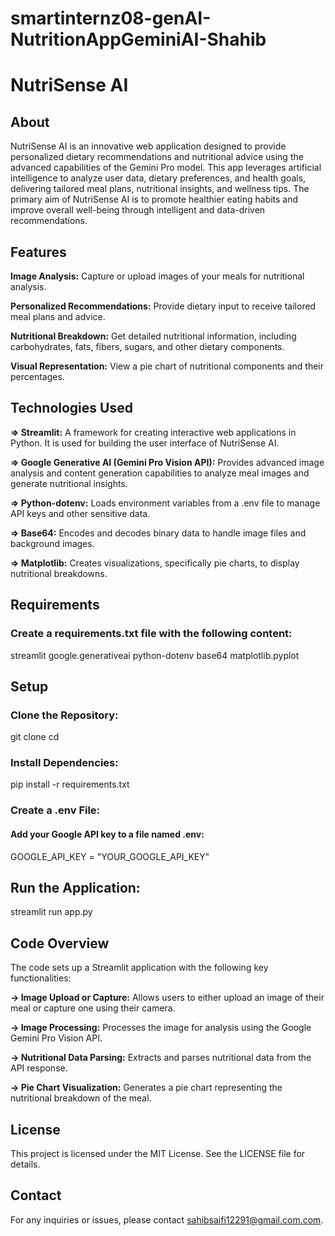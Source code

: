 # smartinternz08-genAI-NutritionAppGeminiAI-Shahib

# NutriSense AI
## About
NutriSense AI is an innovative web application designed to provide personalized dietary recommendations and nutritional advice using the advanced capabilities of the Gemini Pro model. This app leverages artificial intelligence to analyze user data, dietary preferences, and health goals, delivering tailored meal plans, nutritional insights, and wellness tips. The primary aim of NutriSense AI is to promote healthier eating habits and improve overall well-being through intelligent and data-driven recommendations.

## Features
**Image Analysis:** Capture or upload images of your meals for nutritional analysis.

**Personalized Recommendations:** Provide dietary input to receive tailored meal plans and advice.

**Nutritional Breakdown:** Get detailed nutritional information, including carbohydrates, fats, fibers, sugars, and other dietary components.

**Visual Representation:** View a pie chart of nutritional components and their percentages.

## Technologies Used

**=> Streamlit:** A framework for creating interactive web applications in Python. It is used for building the user interface of NutriSense AI.

**=> Google Generative AI (Gemini Pro Vision API):** Provides advanced image analysis and content generation capabilities to analyze meal images and generate nutritional insights.

**=> Python-dotenv:** Loads environment variables from a .env file to manage API keys and other sensitive data.

**=> Base64:** Encodes and decodes binary data to handle image files and background images.

**=> Matplotlib:** Creates visualizations, specifically pie charts, to display nutritional breakdowns.


## Requirements
### Create a requirements.txt file with the following content:
streamlit
google.generativeai
python-dotenv
base64
matplotlib.pyplot

## Setup
### Clone the Repository:
git clone <repository-url>
cd <repository-directory>

### Install Dependencies:
pip install -r requirements.txt

### Create a .env File:
#### Add your Google API key to a file named .env:
GOOGLE_API_KEY = "YOUR_GOOGLE_API_KEY"

## Run the Application:
streamlit run app.py


## Code Overview
The code sets up a Streamlit application with the following key functionalities:

**-> Image Upload or Capture:** Allows users to either upload an image of their meal or capture one using their camera.

**-> Image Processing:** Processes the image for analysis using the Google Gemini Pro Vision API.

**-> Nutritional Data Parsing:** Extracts and parses nutritional data from the API response.

**-> Pie Chart Visualization:** Generates a pie chart representing the nutritional breakdown of the meal.


## License
This project is licensed under the MIT License. See the LICENSE file for details.

## Contact
For any inquiries or issues, please contact sahibsaifi12291@gmail.com.com.
